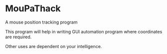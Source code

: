 # MouPaThack
A mouse position tracking program

This program will help in writing GUI automation program where coordinates are required.

Other uses are dependent on your intelligence.
